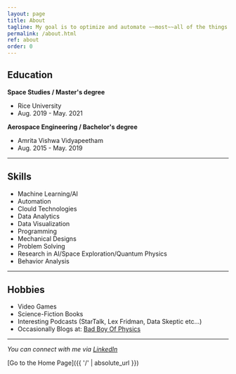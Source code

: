 ```yaml
---
layout: page
title: About
tagline: My goal is to optimize and automate ~~most~~all of the things in the world.
permalink: /about.html
ref: about
order: 0
---
```



## Education

**Space Studies / Master's degree**
- Rice University
- Aug. 2019 - May. 2021

**Aerospace Engineering / Bachelor's degree**
- Amrita Vishwa Vidyapeetham 
- Aug. 2015 - May. 2019

---

## Skills

- Machine Learning/AI
- Automation
- Clould Technologies
- Data Analytics
- Data Visualization
- Programming
- Mechanical Designs
- Problem Solving
- Research in AI/Space Exploration/Quantum Physics
- Behavior Analysis

---

## Hobbies

- Video Games
- Science-Fiction Books
- Interesting Podcasts (StarTalk, Lex Fridman, Data Skeptic etc...)
- Occasionally Blogs at: [Bad Boy Of Physics](https://badboyofphysics.blogspot.com/)


---

*You can connect with me via [LinkedIn](https://www.linkedin.com/in/sankeerthsarvade/)*


[Go to the Home Page]({{ '/' | absolute_url }})
